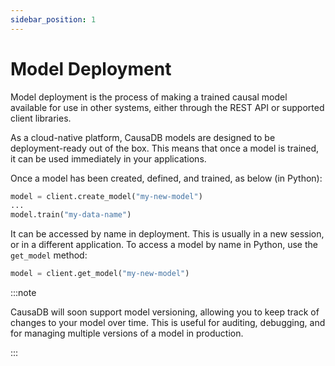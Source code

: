 ```yaml
---
sidebar_position: 1
---
```


# Model Deployment

Model deployment is the process of making a trained causal model available for use in other systems, either through the REST API or supported client libraries.

As a cloud-native platform, CausaDB models are designed to be deployment-ready out of the box. This means that once a model is trained, it can be used immediately in your applications.

Once a model has been created, defined, and trained, as below (in Python):

```python
model = client.create_model("my-new-model")
...
model.train("my-data-name")
```

It can be accessed by name in deployment. This is usually in a new session, or in a different application. To access a model by name in Python, use the `get_model` method:

```python
model = client.get_model("my-new-model")
```

:::note

CausaDB will soon support model versioning, allowing you to keep track of changes to your model over time. This is useful for auditing, debugging, and for managing multiple versions of a model in production.

:::